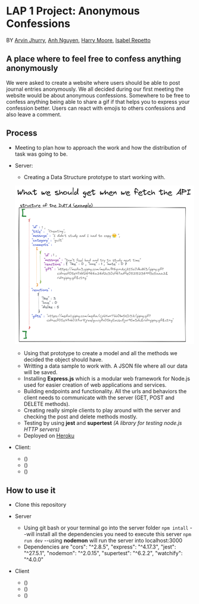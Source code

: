
# LAP 1 Project: Anonymous Confessions

BY [Arvin Jhurry](https://github.com/ArvinJhurry), [Anh Nguyen](https://github.com/hihaianh), [Harry Moore](https://github.com/umalik00), [Isabel Repetto](https://github.com/neifors)

## A place where to feel free to confess anything anonymously

We were asked to create a website where users should be able to post journal entries anonymously. We all decided during our first meeting the website would be about anonymous confessions. Somewhere to be free to confess anything being able to share a gif if that helps you to express your confession better. Users can react with emojis to others confessions and also leave a comment. 

## Process
- Meeting to plan how to approach the work and how the distribution of task was going to be.

- Server:
	- Creating a Data Structure prototype to start working with. 

   ![data structure](./Documentation/data%20structure2.png "proposed data structure")
	- Using that prototype to create a model and all the methods we decided the object should have. 
	- Writting a data sample to work with. A JSON file where all our data will be saved.
	- Installing **Express.js** which is a modular web framework for Node.js used for easier creation of web applications and services.
	- Building endpoints and functionality. All the urls and behaviors the client needs to communicate with the server (GET, POST and DELETE methods).
	- Creating really simple clients to play around with the server and checking the post and delete methods mostly.
	- Testing by using **jest** and **supertest** *(A library for testing node.js HTTP servers)*
	- Deployed on [Heroku](https://dashboard.heroku.com/)

- Client:
	- ()
	- ()
	- ()
	
## How to use it
 - Clone this repository
 - Server
 	- Using git bash or your terminal go into the server folder
		`npm intall` --will install all the dependencies you need to execute this server
		`npm run dev` --using **nodemon** will run the server into localhost:3000
	- Dependencies are
		    "cors": "^2.8.5",
		    "express": "^4.17.3",
		    "jest": "^27.5.1",
		    "nodemon": "^2.0.15",
		    "supertest": "^6.2.2",
		    "watchify": "^4.0.0"

 - Client
	- ()
	- ()
	- () 
	

